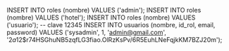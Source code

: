 INSERT INTO roles (nombre) VALUES ('admin');
INSERT INTO roles (nombre) VALUES ('hotel');
INSERT INTO roles (nombre) VALUES ('usuario');
-- clave 12345
INSERT INTO usuarios (nombre, id_rol, email, password) VALUES ('sysadmin', 1, 'admin@gmail.com', '$2a$12$r74HSGhuNB5zqfLG3fiao.OlRzKsPv/6R5EuhLNeFqjkKM7BZJ20m');